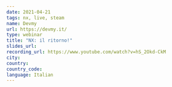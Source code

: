 ```yaml
---
date: 2021-04-21
tags: nx, live, steam
name: Devmy
url: https://devmy.it/
type: webinar
title: "NX: il ritorno!"
slides_url:
recording_url: https://www.youtube.com/watch?v=hS_2Okd-CkM
city:
country:
country_code:
language: Italian
---
```

